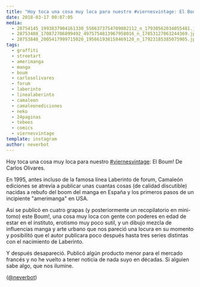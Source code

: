 ```yaml
---
title: "Hoy toca una cosa muy loca para nuestro #viernesvintage: El Boum! De Carlos Olivares"
date: 2018-03-17 00:07:05
media: 
  - 28754145_1993837904161330_5586373754709082112_n_17930562034055481.jpg
  - 28753408_170872706899492_4975754813967958016_n_17853127063244369.jpg
  - 28753848_2005417999715020_195661938158469120_n_17923185385075905.jpg
tags: 
  - graffiti
  - streetart
  - amerimanga
  - manga
  - boum
  - carlosolivares
  - forum
  - laberinto
  - linealaberinto
  - camaleon
  - camaleonediciones
  - neko
  - 24paginas
  - tebeos
  - comics
  - viernesvintage
template: instagram
author: neverbot
---
```


Hoy toca una cosa muy loca para nuestro [#viernesvintage](/tags/viernesvintage): El Boum! De Carlos Olivares.

En 1995, antes incluso de la famosa línea Laberinto de forum, Camaleón ediciones se atrevía a publicar unas cuantas cosas (de calidad discutible) nacidas a rebufo del boom del manga en España y los primeros pasos de un incipiente "amerimanga" en USA.

Así se publicó en cuatro grapas (y posteriormente un recopilatorio en mini-tomo) este Boum!, una cosa muy loca con gente con poderes en edad de estar en el instituto, erotismo muy poco sutil, y un dibujo mezcla de influencias manga y arte urbano que nos pareció una locura en su momento y posibilitó que el autor publicara poco después hasta tres series distintas con el nacimiento de Laberinto.

Y después desapareció. Publicó algún producto menor para el mercado francés y no he vuelto a tener noticia de nada suyo en décadas. Si alguien sabe algo, que nos ilumine.

([@neverbot](https://instagram.com/neverbot))
